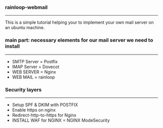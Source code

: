 ### rainloop-webmail
-------------------------------------------------------------------------------------------------------------------------------
This is a simple tutorial helping your to implement your own mail server on an ubuntu machine.

### main part: necessary elements for our mail server we need to install
-------------------------------------------------------------------------------------------------------------------------------
- SMTP Server = Postfix
- IMAP Server = Dovecot
- WEB SERVER = Nginx
- WEB MAIL = rainloop

### Security layers
-------------------------------------------------------------------------------------------------------------------------------
- Setup SPF & DKIM with POSTFIX
- Enable https on nginx
- Redirect-http-to-https for Nginx
- INSTALL WAF for NGINX = NGINX ModeSecurity
